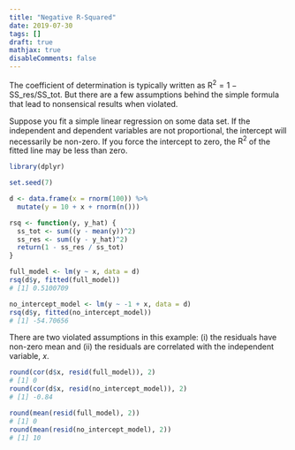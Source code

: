 ```yaml
---
title: "Negative R-Squared"
date: 2019-07-30
tags: []
draft: true
mathjax: true
disableComments: false
---
```


The coefficient of determination is typically written as $\textrm{R}^2=1-\textrm{SS}\_{\textrm{res}}/\textrm{SS}\_{\textrm{tot}}$. But there are a few assumptions behind the simple formula that lead to nonsensical results when violated.

Suppose you fit a simple linear regression on some data set. If the independent and dependent variables are not proportional, the intercept will necessarily be non-zero. If you force the intercept to zero, the $\textrm{R}^2$ of the fitted line may be less than zero.

```r
library(dplyr)

set.seed(7)

d <- data.frame(x = rnorm(100)) %>%
  mutate(y = 10 + x + rnorm(n()))

rsq <- function(y, y_hat) {
  ss_tot <- sum((y - mean(y))^2)
  ss_res <- sum((y - y_hat)^2)
  return(1 - ss_res / ss_tot)
}

full_model <- lm(y ~ x, data = d)
rsq(d$y, fitted(full_model))
# [1] 0.5100709

no_intercept_model <- lm(y ~ -1 + x, data = d)
rsq(d$y, fitted(no_intercept_model))
# [1] -54.70656
```

There are two violated assumptions in this example: (i) the residuals have non-zero mean and (ii) the residuals are correlated with the independent variable, $x$.

```r
round(cor(d$x, resid(full_model)), 2)
# [1] 0
round(cor(d$x, resid(no_intercept_model)), 2)
# [1] -0.84

round(mean(resid(full_model), 2))
# [1] 0
round(mean(resid(no_intercept_model), 2))
# [1] 10
```